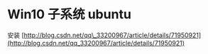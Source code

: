 # Win10 子系统 ubuntu

安装 [http://blog.csdn.net/qq\_33200967/article/details/71950921](http://blog.csdn.net/qq_33200967/article/details/71950921)



